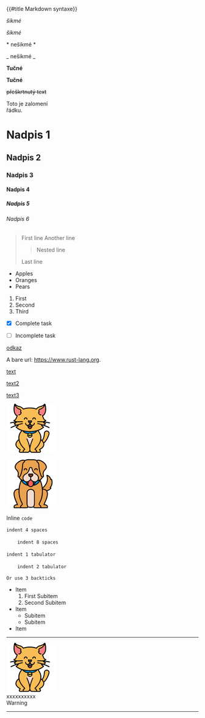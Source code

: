 {{#title Markdown syntaxe}}


*šikmé*

_šikmé_

\* nešikmé \*

\_ nešikmé \_

**Tučné**

__Tučné__


~~přeškrtnutý text~~


Toto je zalomení\
řádku.


# Nadpis 1
## Nadpis 2
### Nadpis 3
#### Nadpis 4
##### Nadpis 5
###### Nadpis 6


> First line
> Another line
>
> > Nested line
>
> Last line


* Apples
* Oranges
* Pears


1. First
1. Second
1. Third


- [x] Complete task
- [ ] Incomplete task


[odkaz](http://a.com)

A bare url: <https://www.rust-lang.org>.

[text][id]

[text2][id2]

[text3][id]

[id]: http://b.org/ "title"
[id2]: http://b2.org/ "title2"


![alt](cat.png)

![alt][id3]

[id3]: dog.png "title3"


Inline `code`

    indent 4 spaces

        indent 8 spaces

	indent 1 tabulator

		indent 2 tabulator

```
Or use 3 backticks
```


* Item
    1. First Subitem
    2. Second Subitem
* Item
    - Subitem
    - Subitem
* Item


---


<img class="right" src="cat.png" alt="The Rust logo">


<div class="hidden">
xxxxxxxxxx
</div>


<div class="warning">
Warning
</div>


---
